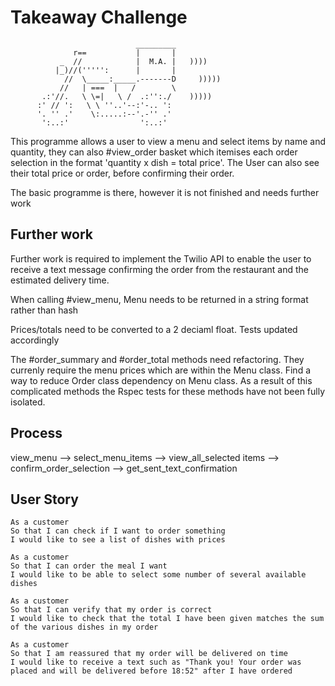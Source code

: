 Takeaway Challenge
==================
```
                            _________
              r==           |       |
           _  //            |  M.A. |   ))))
          |_)//(''''':      |       |
            //  \_____:_____.-------D     )))))
           //   | ===  |   /        \
       .:'//.   \ \=|   \ /  .:'':./    )))))
      :' // ':   \ \ ''..'--:'-.. ':
      '. '' .'    \:.....:--'.-'' .'
       ':..:'                ':..:'

 ```
This programme allows a user to view a menu and select items by name and quantity, they can also #view_order basket which itemises each order selection in the format 'quantity x dish = total price'. The User can also see their total price or order, before confirming their order.

The basic programme is there, however it is not finished and needs further work

Further work
-----
Further work is required to implement the Twilio API to enable the user to receive a text message confirming the order from the restaurant and the estimated delivery time.

When calling #view_menu, Menu needs to be returned in a string format rather than hash

Prices/totals need to be converted to a 2 deciaml float. Tests updated accordingly

The #order_summary and #order_total methods need refactoring. They currenly require the menu prices which are within the Menu class. Find a way to reduce Order class dependency on Menu class. As a result of this complicated methods the Rspec tests for these methods have not been fully isolated.

Process
-----

view_menu --> select_menu_items --> view_all_selected items -->
confirm_order_selection --> get_sent_text_confirmation

User Story
-----
```
As a customer
So that I can check if I want to order something
I would like to see a list of dishes with prices

As a customer
So that I can order the meal I want
I would like to be able to select some number of several available dishes

As a customer
So that I can verify that my order is correct
I would like to check that the total I have been given matches the sum of the various dishes in my order

As a customer
So that I am reassured that my order will be delivered on time
I would like to receive a text such as "Thank you! Your order was placed and will be delivered before 18:52" after I have ordered
```
